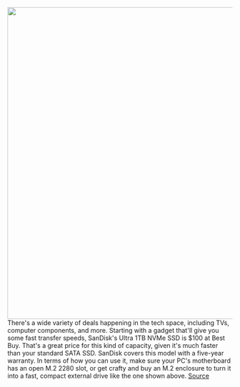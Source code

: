 <img src='https://cdn.vox-cdn.com/thumbor/AP8MRvv0ZsvjipOKhMwzKlzLssQ=/0x0:2040x1360/1200x800/filters:focal(930x644:1256x970)/cdn.vox-cdn.com/uploads/chorus_image/image/68861423/akrales_190510_3393_0096.0.jpg' width='700px' /><br/>
There's a wide variety of deals happening in the tech space, including TVs, computer components, and more. Starting with a gadget that'll give you some fast transfer speeds, SanDisk's Ultra 1TB NVMe SSD is $100 at Best Buy. That's a great price for this kind of capacity, given it's much faster than your standard SATA SSD. SanDisk covers this model with a five-year warranty. In terms of how you can use it, make sure your PC's motherboard has an open M.2 2280 slot, or get crafty and buy an M.2 enclosure to turn it into a fast, compact external drive like the one shown above.
<a href='https://www.theverge.com/good-deals/2021/2/23/22296963/sandisk-nvme-ssd-1tb-hisense-4k-hdr-tv-iphone-refurbished-deal-sale'> Source <a/>